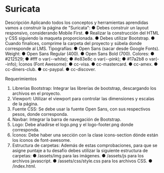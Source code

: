 # Suricata

Descripción
Aplicando todos los conceptos y herramientas aprendidas vamos a construir la página de "Suricata":
● Debes construir un layout responsivo, considerando Mobile First.
● Realizar la construcción del HTML y CSS siguiendo la maqueta proporcionada.
● Debes utilizar Bootstrap.
● Cuando finalices, comprime la carpeta del proyecto y súbela donde corresponde al
LMS.
Tipografías:
● Open Sans (sacar desde Google Fonts). Weight:
● Open Sans Regular (400).
● Open Sans Bold (700).
Colores:
● #212529;
● #fff o var(--white);
● #e83e8c o var(--pink);
● #17a2b8 o var(--info); Íconos (Font Awesome):
● cc-visa.
● cc-mastercard.
● cc-amex.
● cc-diners-club.
● cc-paypal.
● cc-discover.

Requerimientos
1. Librerías Bootstrap: Integrar las librerías de bootstrap, descargando los archivos en el proyecto.
2. Viewport: Utilizar el viewport para controlar las dimensiones y escalas de la página.
3. Fuente CSS: Se debe usar la fuente Open Sans, con sus respectivos pesos, donde
corresponda.
4. Navbar: Integrar la barra de navegación de Bootstrap.
5. Logo: Debe añadirse el logo.png y el logo-footer.png donde corresponda.
6. Íconos: Debe haber una sección con la clase icons-section dónde están los íconos de font-awesome.
7. Estructura de carpetas: Además de estas comprobaciones, para que se asigne puntaje a tu desafío debes utilizar la siguiente estructura de carpetas:
● /assets/img para las imágenes.
● /assets/js para los archivos javascript.
● /assets/css/style.css para los archivos CSS.
● /index.html.

